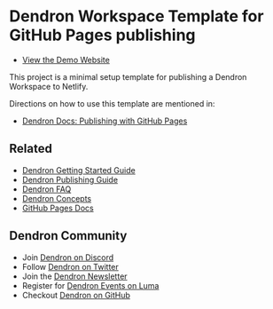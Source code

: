 # Dendron Workspace Template for GitHub Pages publishing

- [View the Demo Website](https://dendronhq.github.io/template.publish.github/)

This project is a minimal setup template for publishing a Dendron Workspace to Netlify.

Directions on how to use this template are mentioned in:
- [Dendron Docs: Publishing with GitHub Pages](https://wiki.dendron.so/notes/yg3EL1x9fEe4NMqxUC3jP/)

## Related

* [Dendron Getting Started Guide](https://wiki.dendron.so/notes/678c77d9-ef2c-4537-97b5-64556d6337f1/)
* [Dendron Publishing Guide](https://wiki.dendron.so/notes/4ushYTDoX0TYQ1FDtGQSg/)
* [Dendron FAQ](https://wiki.dendron.so/notes/683740e3-70ce-4a47-a1f4-1f140e80b558/)
* [Dendron Concepts](https://wiki.dendron.so/notes/c6fd6bc4-7f75-4cbb-8f34-f7b99bfe2d50/)
* [GitHub Pages Docs](https://docs.github.com/en/pages)

## Dendron Community

* Join [Dendron on Discord](https://link.dendron.so/discord)
* Follow [Dendron on Twitter](https://link.dendron.so/twitter)
* Join the [Dendron Newsletter](https://link.dendron.so/newsletter)
* Register for [Dendron Events on Luma](https://link.dendron.so/luma)
* Checkout [Dendron on GitHub](https://link.dendron.so/github)